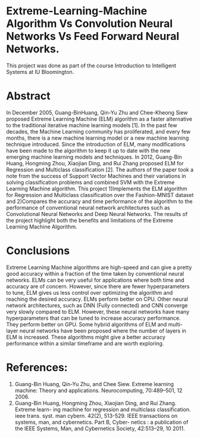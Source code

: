 # Extreme-Learning-Machine Algorithm Vs Convolution Neural Networks Vs Feed Forward Neural Networks.

This project was done as part of the course Introduction to Intelligent Systems at IU Bloomington.

# Abstract

In December 2005, Guang-BinHuang, Qin-Yu Zhu and Chee-Kheong Siew proposed Extreme Learning Machine (ELM) algorithm as a faster alternative to the traditional iterative machine learning models [1]. In the past few decades, the Machine Learning community has proliferated, and every few months, there is a new machine learning model or a new machine learning technique introduced. Since the introduction of ELM, many modifications have been made to the algorithm to keep it up to date with the new emerging machine learning models and techniques. In 2012, Guang-Bin Huang, Hongming Zhou, Xiaojian Ding, and Rui Zhang proposed ELM for Regression and Multiclass classification [2]. The authors of the paper took a note from the success of Support Vector Machines and their variations in solving classification problems and combined SVM with the Extreme Learning Machine algorithm. This project 1)Implements the ELM algorithm for Regression and Multiclass classification over the Fashion-MNIST dataset and 2)Compares the accuracy and time performance of the algorithm to the performance of conventional neural network architectures such as Convolutional Neural Networks and Deep Neural Networks. The results of the project highlight both the benefits and limitations of the Extreme Learning Machine Algorithm.

# Conclusions
Extreme Learning Machine algorithms are high-speed and can give a pretty good accuracy within a fraction of the time taken by conventional neural networks. ELMs can be very useful for applications where both time and accuracy are of concern. However, since there are fewer hyperparameters to tune, ELM gives us less control over optimizing the algorithm and reaching the desired accuracy. ELMs perform better on CPU.
Other neural network architectures, such as DNN (Fully connected) and CNN converge very slowly compared to ELM. However, these neural networks have many hyperparameters that can be tuned to increase accuracy performance. They perform better on GPU.
Some hybrid algorithms of ELM and multi-layer neural networks have been proposed where the number of layers in ELM is increased. These algorithms might give a better accuracy performance within a similar timeframe and are worth exploring.

# References:
1. Guang-Bin Huang, Qin-Yu Zhu, and Chee Siew. Extreme learning machine: Theory and applications. Neurocomputing, 70:489–501, 12 2006.
2. Guang-Bin Huang, Hongming Zhou, Xiaojian Ding, and Rui Zhang. Extreme learn- ing machine for regression and multiclass classification. ieee trans. syst. man cybern. 42(2), 513-529. IEEE transactions on systems, man, and cybernetics. Part B, Cyber- netics : a publication of the IEEE Systems, Man, and Cybernetics Society, 42:513–29, 10 2011.
